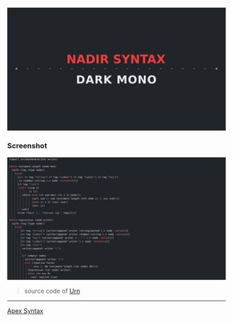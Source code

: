 ![Nadir Atom Syntax](assets/logo.png)

### Screenshot

![](assets/urn-example.png)
> source code of [Urn](https://squiddev.github.io/urn/)

---

[Apex Syntax](https://github.com/apex/apex-syntax)
